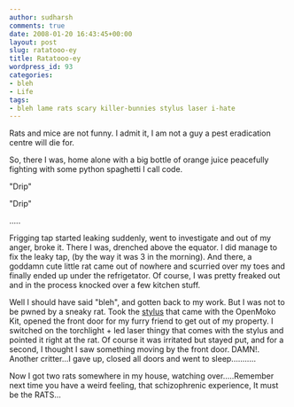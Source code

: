 ```yaml
---
author: sudharsh
comments: true
date: 2008-01-20 16:43:45+00:00
layout: post
slug: ratatooo-ey
title: Ratatooo-ey
wordpress_id: 93
categories:
- bleh
- Life
tags:
- bleh lame rats scary killer-bunnies stylus laser i-hate
---
```


Rats and mice are not funny. I admit it, I am not a guy a pest eradication centre will die for.

So, there I was, home alone with a big bottle of orange juice peacefully fighting with some python spaghetti I call code.

"Drip"

"Drip"

.....

Frigging tap started leaking suddenly, went to investigate and out of my anger, broke it. There I was, drenched above the equator. I did manage to fix the leaky tap, (by the way it was 3 in the morning). And there, a goddamn cute little rat came out of nowhere and scurried over my toes and finally ended up under the refrigetator. Of course, I was pretty freaked out and in the process knocked over a few kitchen stuff.

Well I should have said "bleh", and gotten back to my work. But I was not to be pwned by a sneaky rat. Took the [stylus](http://openmoko.com/products-neo-base-00-stdkit.html) that came with the OpenMoko Kit, opened the front door for my furry friend to get out of my property. I switched on the torchlight + led laser thingy that comes with the stylus and pointed it right at the rat. Of course it was irritated but stayed put, and for a second, I thought I saw something moving by the front door. DAMN!. Another critter...I gave up, closed all doors and went to sleep...........

Now I got two rats somewhere in my house, watching over.....Remember next time you have a weird feeling, that schizophrenic experience, It must be the RATS...
